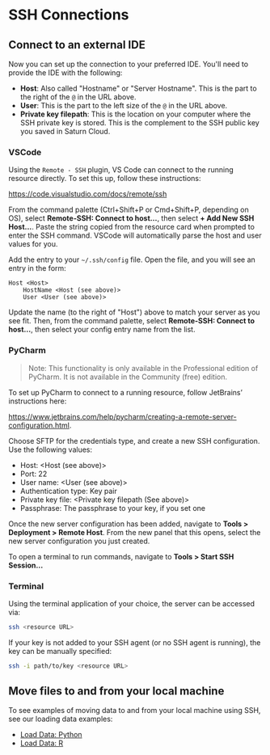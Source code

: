 # SSH Connections

## Connect to an external IDE

Now you can set up the connection to your preferred IDE. You'll need to provide the IDE with the following:

-   **Host**: Also called "Hostname" or "Server Hostname". This is the part to the right of the `@` in the URL above.
-   **User**: This is the part to the left size of the `@` in the URL above.
-   **Private key filepath**: This is the location on your computer where the SSH private key is stored. This is the complement to the SSH public key you saved in Saturn Cloud.

### VSCode

Using the `Remote - SSH` plugin, VS Code can connect to the running resource directly. To set this up, follow these instructions:

<a href="https://code.visualstudio.com/docs/remote/ssh" target='_blank' rel='noopener'>https://code.visualstudio.com/docs/remote/ssh</a>

From the command palette (Ctrl+Shift+P or Cmd+Shift+P, depending on OS), select **Remote-SSH: Connect to host…**, then select **+ Add New SSH Host...**. Paste the string copied from the resource card when prompted to enter the SSH command. VSCode will automatically parse the host and user values for you.

Add the entry to your `~/.ssh/config` file. Open the file, and you will see an entry in the form:

```
Host <Host>
    HostName <Host (see above)>
    User <User (see above)>
```

Update the name (to the right of "Host") above to match your server as you see fit. Then, from the command palette, select **Remote-SSH: Connect to host…**, then select your config entry name from the list.

### PyCharm

> Note: This functionality is only available in the Professional edition of PyCharm. It is not available in the Community (free) edition.

To set up PyCharm to connect to a running resource, follow JetBrains’ instructions here:

<a href="https://www.jetbrains.com/help/pycharm/creating-a-remote-server-configuration.html" target='_blank' rel='noopener'>https://www.jetbrains.com/help/pycharm/creating-a-remote-server-configuration.html</a>.

Choose SFTP for the credentials type, and create a new SSH configuration. Use the following values:

-   Host: <Host (see above)>
-   Port: 22
-   User name: <User (see above)>
-   Authentication type: Key pair
-   Private key file: <Private key filepath (See above)>
-   Passphrase: The passphrase to your key, if you set one

Once the new server configuration has been added, navigate to **Tools > Deployment > Remote Host**. From the new panel that this opens, select the new server configuration you just created.

To open a terminal to run commands, navigate to **Tools > Start SSH Session…**

### Terminal

Using the terminal application of your choice, the server can be accessed via:

```bash
ssh <resource URL>
```

If your key is not added to your SSH agent (or no SSH agent is running), the key can be manually specified:

```bash
ssh -i path/to/key <resource URL>
```

## Move files to and from your local machine

To see examples of moving data to and from your local machine using SSH, see our loading data examples:

-   [Load Data: Python](<docs/Examples/python/load-data/qs-load-data-local-files.md>)
-   [Load Data: R](<docs/Examples/R/load-data/qs-r-load-data-local-files.md>)
